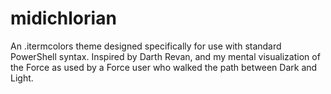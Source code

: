 # midichlorian
An .itermcolors theme designed specifically for use with standard PowerShell syntax. Inspired by Darth Revan, and my mental visualization of the Force as used by a Force user who walked the path between Dark and Light.
